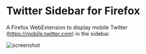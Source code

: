 # Twitter Sidebar for Firefox
A Firefox WebExtension to display mobile Twitter (https://mobile.twitter.com) in the sidebar.

![screenshot](https://i.imgur.com/TULsfmN.png)
